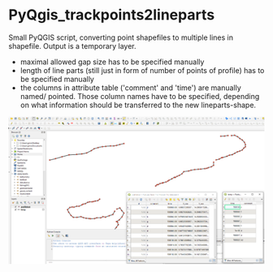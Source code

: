 # PyQgis_trackpoints2lineparts

Small PyQGIS script, converting point shapefiles to multiple lines in shapefile. Output is a temporary layer.

- maximal allowed gap size has to be specified manually
- length of line parts (still just in form of number of points of profile) has to be specified manually
- the columns in attribute table ('comment' and 'time') are manually named/ pointed. Those column names have to be specified, depending on what information should be transferred to the new lineparts-shape.

![points2lineparts](img/trackpoints2lineparts.PNG)

